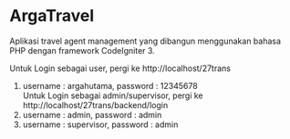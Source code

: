 # ArgaTravel
Aplikasi travel agent management yang dibangun menggunakan bahasa PHP dengan framework CodeIgniter 3.

Untuk Login sebagai user,
pergi ke http://localhost/27trans
 1. username : argahutama, password : 12345678  
Untuk Login sebagai admin/supervisor,
pergi ke http://localhost/27trans/backend/login
 1. username : admin, password : admin
 2. username : supervisor, password : admin
